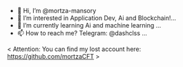 - 👋 Hi, I’m @mortza-mansory
- 👀 I’m interested in Application Dev, Ai and Blockchain!...
- 🌱 I’m currently learning  Ai and machine learning ...
- 📫 How to reach me? Telegram: @dashclss ...

< Attention: You can find my lost account here: https://github.com/mortzaCFT > 
<!---
mortza-mansory/mortza-mansory is a ✨ special ✨ repository because its `README.md` (this file) appears on your GitHub profile.
You can click the Preview link to take a look at your changes.
--->
